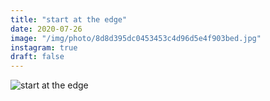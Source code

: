 ```yaml
---
title: "start at the edge"
date: 2020-07-26
image: "/img/photo/8d8d395dc0453453c4d96d5e4f903bed.jpg"
instagram: true
draft: false
---
```


![start at the edge](/img/photo/8d8d395dc0453453c4d96d5e4f903bed.jpg)

